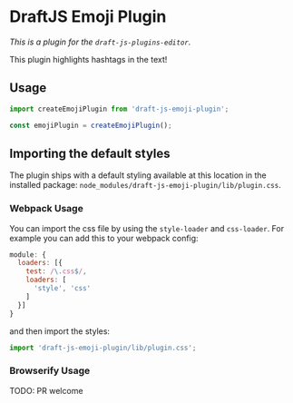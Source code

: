 # DraftJS Emoji Plugin

*This is a plugin for the `draft-js-plugins-editor`.*

This plugin highlights hashtags in the text!

## Usage

```js
import createEmojiPlugin from 'draft-js-emoji-plugin';

const emojiPlugin = createEmojiPlugin();
```

## Importing the default styles

The plugin ships with a default styling available at this location in the installed package:
`node_modules/draft-js-emoji-plugin/lib/plugin.css`.

### Webpack Usage

You can import the css file by using the `style-loader` and `css-loader`. For example you can add this to your webpack config:

```js
module: {
  loaders: [{
    test: /\.css$/,
    loaders: [
      'style', 'css'
    ]
  }]
}
```

and then import the styles:

```js
import 'draft-js-emoji-plugin/lib/plugin.css';
```

### Browserify Usage

TODO: PR welcome
